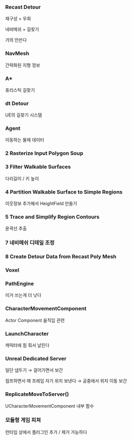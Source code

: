 ### Recast Detour

재구성 + 우회

네비메쉬 + 길찾기 

거의 안쓴다 

### NavMesh

간략화된 지형 정보 

### A*

휴리스틱 길찾기 

### dt Detour

UE의 길찾기 시스템 

### Agent

이동하는 물체 데이터 

### 2 Rasterize Input Polygon Soup

### 3 Filter Walkable Surfaces

다리길이 / 키 높이 

### 4 Partition Walkable Surface to Simple Regions

이웃정보 추가해서 HeightField 만들기 

### 5 Trace and Simplify Region Contours

윤곽선 추출 

### 7 네비메쉬 디테일 조정

### 8 Create Detour Data from Recast Poly Mesh

### Voxel

### PathEngine

이거 쓰는게 더 낫다 

### CharacterMovementComponent

Actor Component 움직임 관련

### LaunchCharacter

캐릭터에 힘 줘서 날린다 

### Unreal Dedicated Server

일단 냅두기 → 걸어가면서 보간

점프하면서 매 프레임 자기 위치 보낸다 → 공중에서 위치 이동 보간

### ReplicateMoveToServer()

UCharacterMovementComponent 내부 함수 

### 모듈형 게임 피쳐

런타임 상에서 플러그인 추가 / 제거 가능하다
